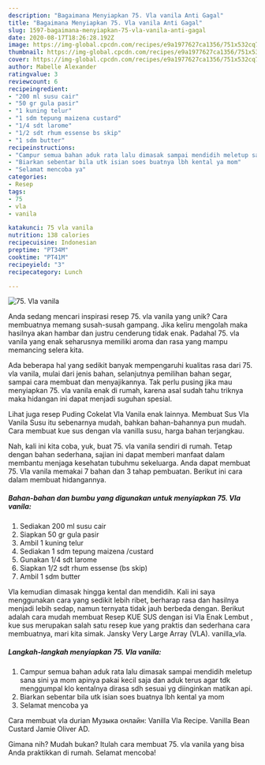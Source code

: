 ```yaml
---
description: "Bagaimana Menyiapkan 75. Vla vanila Anti Gagal"
title: "Bagaimana Menyiapkan 75. Vla vanila Anti Gagal"
slug: 1597-bagaimana-menyiapkan-75-vla-vanila-anti-gagal
date: 2020-08-17T18:26:28.192Z
image: https://img-global.cpcdn.com/recipes/e9a1977627ca1356/751x532cq70/75-vla-vanila-foto-resep-utama.jpg
thumbnail: https://img-global.cpcdn.com/recipes/e9a1977627ca1356/751x532cq70/75-vla-vanila-foto-resep-utama.jpg
cover: https://img-global.cpcdn.com/recipes/e9a1977627ca1356/751x532cq70/75-vla-vanila-foto-resep-utama.jpg
author: Mabelle Alexander
ratingvalue: 3
reviewcount: 6
recipeingredient:
- "200 ml susu cair"
- "50 gr gula pasir"
- "1 kuning telur"
- "1 sdm tepung maizena custard"
- "1/4 sdt larome"
- "1/2 sdt rhum essense bs skip"
- "1 sdm butter"
recipeinstructions:
- "Campur semua bahan aduk rata lalu dimasak sampai mendidih meletup sana sini ya mom apinya pakai kecil saja dan aduk terus agar tdk menggumpal klo kentalnya dirasa sdh sesuai yg diinginkan matikan api."
- "Biarkan sebentar bila utk isian soes buatnya lbh kental ya mom"
- "Selamat mencoba ya"
categories:
- Resep
tags:
- 75
- vla
- vanila

katakunci: 75 vla vanila 
nutrition: 138 calories
recipecuisine: Indonesian
preptime: "PT34M"
cooktime: "PT41M"
recipeyield: "3"
recipecategory: Lunch

---
```



![75. Vla vanila](https://img-global.cpcdn.com/recipes/e9a1977627ca1356/751x532cq70/75-vla-vanila-foto-resep-utama.jpg)

Anda sedang mencari inspirasi resep 75. vla vanila yang unik? Cara membuatnya memang susah-susah gampang. Jika keliru mengolah maka hasilnya akan hambar dan justru cenderung tidak enak. Padahal 75. vla vanila yang enak seharusnya memiliki aroma dan rasa yang mampu memancing selera kita.

Ada beberapa hal yang sedikit banyak mempengaruhi kualitas rasa dari 75. vla vanila, mulai dari jenis bahan, selanjutnya pemilihan bahan segar, sampai cara membuat dan menyajikannya. Tak perlu pusing jika mau menyiapkan 75. vla vanila enak di rumah, karena asal sudah tahu triknya maka hidangan ini dapat menjadi suguhan spesial.

Lihat juga resep Puding Cokelat Vla Vanila enak lainnya. Membuat Sus Vla Vanila Susu itu sebenarnya mudah, bahkan bahan-bahannya pun mudah. Cara membuat kue sus dengan vla vanilla susu, harga bahan terjangkau.


Nah, kali ini kita coba, yuk, buat 75. vla vanila sendiri di rumah. Tetap dengan bahan sederhana, sajian ini dapat memberi manfaat dalam membantu menjaga kesehatan tubuhmu sekeluarga. Anda dapat membuat 75. Vla vanila memakai 7 bahan dan 3 tahap pembuatan. Berikut ini cara dalam membuat hidangannya.

<!--inarticleads1-->

##### Bahan-bahan dan bumbu yang digunakan untuk menyiapkan 75. Vla vanila:

1. Sediakan 200 ml susu cair
1. Siapkan 50 gr gula pasir
1. Ambil 1 kuning telur
1. Sediakan 1 sdm tepung maizena /custard
1. Gunakan 1/4 sdt larome
1. Siapkan 1/2 sdt rhum essense (bs skip)
1. Ambil 1 sdm butter


Vla kemudian dimasak hingga kental dan mendidih. Kali ini saya menggunakan cara yang sedikit lebih ribet, berharap rasa dan hasilnya menjadi lebih sedap, namun ternyata tidak jauh berbeda dengan. Berikut adalah cara mudah membuat Resep KUE SUS dengan isi Vla Enak Lembut , kue sus merupakan salah satu resep kue yang praktis dan sederhana cara membuatnya, mari kita simak. Jansky Very Large Array (VLA). vanilla_vla. 

<!--inarticleads2-->

##### Langkah-langkah menyiapkan 75. Vla vanila:

1. Campur semua bahan aduk rata lalu dimasak sampai mendidih meletup sana sini ya mom apinya pakai kecil saja dan aduk terus agar tdk menggumpal klo kentalnya dirasa sdh sesuai yg diinginkan matikan api.
1. Biarkan sebentar bila utk isian soes buatnya lbh kental ya mom
1. Selamat mencoba ya


Cara membuat vla durian Музыка онлайн: Vanilla Vla Recipe. Vanilla Bean Custard Jamie Oliver AD. 

Gimana nih? Mudah bukan? Itulah cara membuat 75. vla vanila yang bisa Anda praktikkan di rumah. Selamat mencoba!
